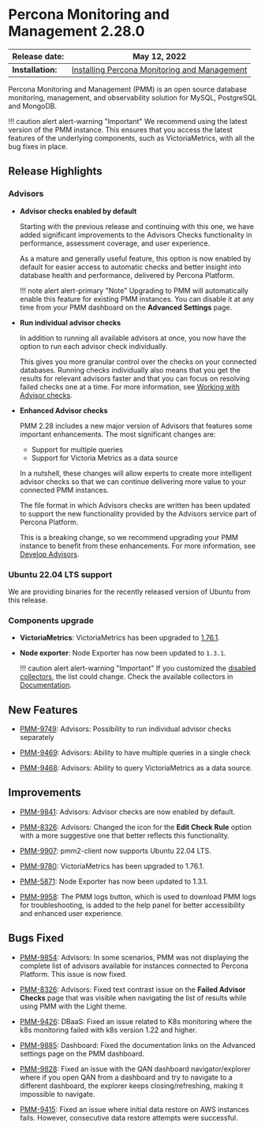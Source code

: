 # Percona Monitoring and Management 2.28.0

| **Release date:** | May 12, 2022                                                                                    |
| ----------------- | ----------------------------------------------------------------------------------------------- |
| **Installation:** | [Installing Percona Monitoring and Management](https://www.percona.com/software/pmm/quickstart) |

Percona Monitoring and Management (PMM) is an open source database monitoring, management, and observability solution for MySQL, PostgreSQL and MongoDB.

!!! caution alert alert-warning "Important"
We recommend using the latest version of the PMM instance. This ensures that you access the latest features of the underlying components, such as VictoriaMetrics, with all the bug fixes in place.

## Release Highlights

### Advisors

- **Advisor checks enabled by default**

  Starting with the previous release and continuing with this one, we have added significant improvements to the Advisors Checks functionality in performance, assessment coverage, and user experience.

  As a mature and generally useful feature, this option is now enabled by default for easier access to automatic checks and better insight into database health and performance, delivered by Percona Platform.

  !!! note alert alert-primary "Note"
  Upgrading to PMM will automatically enable this feature for existing PMM instances. You can disable it at any time from your PMM dashboard on the **Advanced Settings** page.

- **Run individual advisor checks**

  In addition to running all available advisors at once, you now have the option to run each advisor check individually.

  This gives you more granular control over the checks on your connected databases. Running checks individually also means that you get the results for relevant advisors faster and that you can focus on resolving failed checks one at a time. For more information, see [Working with Advisor checks](https://docs.percona.com/percona-monitoring-and-management/how-to/advisors.html).

- **Enhanced Advisor checks**

  PMM 2.28 includes a new major version of Advisors that features some important enhancements. The most significant changes are:

  - Support for multiple queries
  - Support for Victoria Metrics as a data source

  In a nutshell, these changes will allow experts to create more intelligent advisor checks so that we can continue delivering more value to your connected PMM instances.

  The file format in which Advisors checks are written has been updated to support the new functionality provided by the Advisors service part of Percona Platform.

  This is a breaking change, so we recommend upgrading your PMM instance to benefit from these enhancements. For more information, see [Develop Advisors](https://docs.percona.com/percona-monitoring-and-management/details/develop-checks.html).

### Ubuntu 22.04 LTS support

We are providing binaries for the recently released version of Ubuntu from this release.

### Components upgrade

- **VictoriaMetrics**: VictoriaMetrics has been upgraded to [1.76.1](https://github.com/VictoriaMetrics/VictoriaMetrics/releases/tag/v1.76.1).
- **Node exporter**: Node Exporter has now been updated to `1.3.1`.

  !!! caution alert alert-warning "Important"
  If you customized the [disabled collectors](https://docs.percona.com/percona-monitoring-and-management/details/commands/pmm-admin.html#disable-collectors), the list could change. Check the available collectors in [Documentation](https://github.com/percona/node_exporter/blob/main/README.md#collectors).

## New Features

- [PMM-9749](https://jira.percona.com/browse/PMM-9849): Advisors: Possibility to run individual advisor checks separately

- [PMM-9469](https://jira.percona.com/browse/PMM-9469): Advisors: Ability to have multiple queries in a single check

- [PMM-9468](https://jira.percona.com/browse/PMM-9468): Advisors: Ability to query VictoriaMetrics as a data source.

## Improvements

- [PMM-9841](https://jira.percona.com/browse/PMM-9841): Advisors: Advisor checks are now enabled by default.

- [PMM-8326](https://jira.percona.com/browse/PMM-8326): Advisors: Changed the icon for the **Edit Check Rule** option with a more suggestive one that better reflects this functionality.

- [PMM-9907](https://jira.percona.com/browse/PMM-9907): pmm2-client now supports Ubuntu 22.04 LTS.

- [PMM-9780](https://jira.percona.com/browse/PMM-9780): VictoriaMetrics has been upgraded to 1.76.1.

- [PMM-5871](https://jira.percona.com/browse/PMM-5871): Node Exporter has now been updated to 1.3.1.

- [PMM-9958](https://jira.percona.com/browse/PMM-9958): The PMM logs button, which is used to download PMM logs for troubleshooting, is added to the help panel for better accessibility and enhanced user experience.

## Bugs Fixed

- [PMM-9854](https://jira.percona.com/browse/PMM-9854): Advisors: In some scenarios, PMM was not displaying the complete list of advisors available for instances connected to Percona Platform. This issue is now fixed.

- [PMM-8326](https://jira.percona.com/browse/PMM-8326): Advisors: Fixed text contrast issue on the **Failed Advisor Checks** page that was visible when navigating the list of results while using PMM with the Light theme.

- [PMM-9426](https://jira.percona.com/browse/PMM-9426): DBaaS: Fixed an issue related to K8s monitoring where the k8s monitoring failed with k8s version 1.22 and higher.

- [PMM-9885](https://jira.percona.com/browse/PMM-9885): Dashboard: Fixed the documentation links on the Advanced settings page on the PMM dashboard.

- [PMM-9828](https://jira.percona.com/browse/PMM-9828): Fixed an issue with the QAN dashboard navigator/explorer where if you open QAN from a dashboard and try to navigate to a different dashboard, the explorer keeps closing/refreshing, making it impossible to navigate.

- [PMM-9415](https://jira.percona.com/browse/PMM-9415): Fixed an issue where initial data restore on AWS instances fails. However, consecutive data restore attempts were successful.
